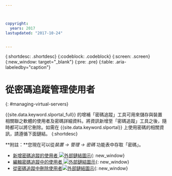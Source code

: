 ```yaml
---



copyright:
  years: 2017
lastupdated: "2017-10-24"


---
```


{:shortdesc: .shortdesc}
{:codeblock: .codeblock}
{:screen: .screen}
{:new_window: target="_blank"}
{:pre: .pre}
{:table: .aria-labeledby="caption"}


# 從密碼追蹤管理使用者
{: #managing-virtual-servers}

{{site.data.keyword.slportal_full}} 的增補「密碼追蹤」工具可用來儲存與裝置相關聯之軟體的使用者及密碼詳細資料。將資訊新增至「密碼追蹤」工具之後，隨時都可以將它刪除。如需在 {{site.data.keyword.slportal}} 上使用密碼的相關資訊，請遵循下面鏈結。
{:shortdesc}

**附註：**您現在可以從*裝置 -> 管理 -> 密碼* 功能表中存取「密碼」。

* [新增密碼追蹤的使用者 ![外部鏈結圖示](../icons/launch-glyph.svg "外部鏈結圖示")](https://knowledgelayer.softlayer.com/procedure/add-user-password-tracking){: new_window} 
* [編輯密碼追蹤中的使用者 ![外部鏈結圖示](../icons/launch-glyph.svg "外部鏈結圖示")](https://knowledgelayer.softlayer.com/procedure/edit-user-password-tracking){: new_window}
* [從密碼追蹤中刪除使用者![外部鏈結圖示](../icons/launch-glyph.svg "外部鏈結圖示")](https://knowledgelayer.softlayer.com/procedure/delete-user-password-tracking){: new_window}
